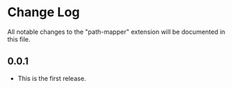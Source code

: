 # Change Log

All notable changes to the "path-mapper" extension will be documented in this file.


## 0.0.1

- This is the first release.





